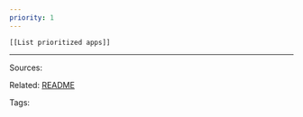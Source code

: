 ```yaml
---
priority: 1
---
```


```dynamic-embed
[[List prioritized apps]]
```




---


Sources:

Related:
[README](../README.md)

Tags:
